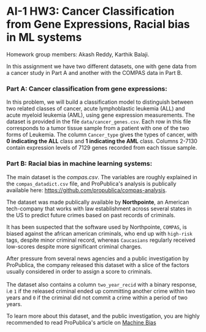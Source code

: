 # AI-1 HW3: Cancer Classification from Gene Expressions, Racial bias in ML systems
Homework group members: Akash Reddy, Karthik Balaji.

In this assignment we have two different datasets, one with gene data from a cancer study in Part A and another with the COMPAS data in Part B.

### Part A: Cancer classification from gene expressions:

In this problem, we will build a classification model to distinguish between two related classes of cancer, acute lymphoblastic leukemia (ALL) and acute myeloid leukemia (AML), using gene expression measurements. The dataset is provided in the file `data/cancer_genes.csv`. Each row in this file corresponds to a tumor tissue sample from a patient with one of the two forms of Leukemia. The column `Cancer_type` gives the types of cancer, with **0 indicating the ALL** class and **1 indicating the AML** class. Columns 2-7130 contain expression levels of 7129 genes recorded from each tissue sample. 

### Part B: Racial bias in machine learning systems:

The main dataset is the *compas.csv*.
The variables are roughly explained in the `compas_datadict.csv` file, and ProPublica's analysis is publically available here: https://github.com/propublica/compas-analysis.

The dataset was made publically available by **Northpointe**, an American tech-company that works with law establishment across several states in the US to predict future crimes based on past records of criminals.

It has been suspected that the software used by Northpointe, `COMPAS`, is biased against the african american criminals, who end up with `high-risk` tags, despite minor criminal record, whereas `Caucasians` regularly received low-scores despite more significant criminal charges.

After pressure from several news agencies and a public investigation by ProPublica, the company released this dataset with a slice of the factors usually considered in order to assign a score to criminals.
<br /><br />
The dataset also contains a column `two_year_recid` with a binary response, i.e `1` if the released criminal ended up committing another crime within two years and `0` if the criminal did not commit a crime within a period of two years.
    
To learn more about this dataset, and the public investigation, you are highly recommended to read ProPublica's article on [Machine Bias](https://www.propublica.org/article/machine-bias-risk-assessments-in-criminal-sentencing)
